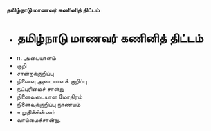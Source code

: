 **தமிழ்நாடு மாணவர் கணினித் திட்டம்**
- # தமிழ்நாடு மாணவர் கணினித் திட்டம்
- n. அடையாளம்
- குறி
- சான்றக்குறிப்பு
-  நினைவு அடையாளக் குறிப்பு
- நட்புரிமைச் சான்று
- நினைவடையாள மோதிரம்
- நினைவுக்குறிப்பு நாணயம்
- உறுதிச்சின்னம்
- வாய்மைச்சான்று.

